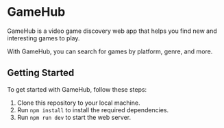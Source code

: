 # GameHub

GameHub is a video game discovery web app that helps you find new and interesting games to play.

With GameHub, you can search for games by platform, genre, and more.




## Getting Started

To get started with GameHub, follow these steps:

1. Clone this repository to your local machine.
2. Run `npm install` to install the required dependencies.
3. Run `npm run dev` to start the web server.
